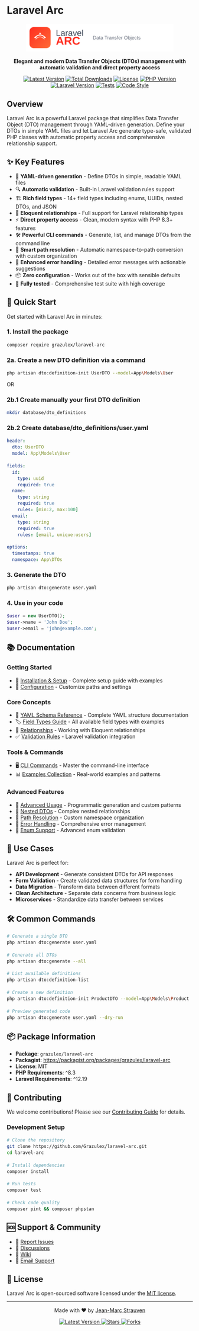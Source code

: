 # Laravel Arc

<div align="center">
  <img src="logo-header.svg" alt="Laravel Arc" width="400">
  <p><strong>Elegant and modern Data Transfer Objects (DTOs) management with automatic validation and direct property access</strong></p>
  
  [![Latest Version](https://img.shields.io/packagist/v/grazulex/laravel-arc)](https://packagist.org/packages/grazulex/laravel-arc)
  [![Total Downloads](https://img.shields.io/packagist/dt/grazulex/laravel-arc)](https://packagist.org/packages/grazulex/laravel-arc)
  [![License](https://img.shields.io/github/license/grazulex/laravel-arc)](LICENSE.md)
  [![PHP Version](https://img.shields.io/badge/php-%5E8.3-blue)](https://php.net)
  [![Laravel Version](https://img.shields.io/badge/laravel-%5E12.19-red)](https://laravel.com)
  [![Tests](https://github.com/Grazulex/laravel-arc/workflows/Tests/badge.svg)](https://github.com/Grazulex/laravel-arc/actions)
  [![Code Style](https://img.shields.io/badge/code%20style-pint-orange)](https://github.com/laravel/pint)
</div>

## Overview

Laravel Arc is a powerful Laravel package that simplifies Data Transfer Object (DTO) management through YAML-driven generation. Define your DTOs in simple YAML files and let Laravel Arc generate type-safe, validated PHP classes with automatic property access and comprehensive relationship support.

## ✨ Key Features

- 🚀 **YAML-driven generation** - Define DTOs in simple, readable YAML files
- 🔍 **Automatic validation** - Built-in Laravel validation rules support
- 🏗️ **Rich field types** - 14+ field types including enums, UUIDs, nested DTOs, and JSON
- 🔗 **Eloquent relationships** - Full support for Laravel relationship types
- ⚡ **Direct property access** - Clean, modern syntax with PHP 8.3+ features
- 🛠️ **Powerful CLI commands** - Generate, list, and manage DTOs from the command line
- 📁 **Smart path resolution** - Automatic namespace-to-path conversion with custom organization
- 🚨 **Enhanced error handling** - Detailed error messages with actionable suggestions
- 📦 **Zero configuration** - Works out of the box with sensible defaults
- 🧪 **Fully tested** - Comprehensive test suite with high coverage

## 🚀 Quick Start

Get started with Laravel Arc in minutes:


### 1. Install the package
```bash
composer require grazulex/laravel-arc
```

### 2a. Create a new DTO definition via a command
```bash
php artisan dto:definition-init UserDTO --model=App\Models\User
```

OR

### 2b.1 Create manually your first DTO definition
```bash
mkdir database/dto_definitions
```

### 2b.2 Create database/dto_definitions/user.yaml
```yaml
header:
  dto: UserDTO
  model: App\Models\User

fields:
  id:
    type: uuid
    required: true
  name:
    type: string
    required: true
    rules: [min:2, max:100]
  email:
    type: string
    required: true
    rules: [email, unique:users]

options:
  timestamps: true
  namespace: App\DTOs
```

### 3. Generate the DTO

```bash
php artisan dto:generate user.yaml
```

### 4. Use in your code
```php
$user = new UserDTO();
$user->name = 'John Doe';
$user->email = 'john@example.com';
```

## 📚 Documentation

### Getting Started
- 📖 [Installation & Setup](docs/GETTING_STARTED.md) - Complete setup guide with examples
- 🔧 [Configuration](docs/GETTING_STARTED.md#configuration) - Customize paths and settings

### Core Concepts
- 📝 [YAML Schema Reference](docs/YAML_SCHEMA.md) - Complete YAML structure documentation
- 🏷️ [Field Types Guide](docs/FIELD_TYPES.md) - All available field types with examples
- 🔗 [Relationships](docs/RELATIONSHIPS.md) - Working with Eloquent relationships
- ✅ [Validation Rules](docs/FIELD_TYPES.md#validation-rules) - Laravel validation integration

### Tools & Commands
- 🖥️ [CLI Commands](docs/CLI_COMMANDS.md) - Master the command-line interface
- 📊 [Examples Collection](examples/README.md) - Real-world examples and patterns

### Advanced Features
- 🚀 [Advanced Usage](docs/ADVANCED_USAGE.md) - Programmatic generation and custom patterns
- 🔄 [Nested DTOs](docs/NESTED_DTO_GUIDE.md) - Complex nested relationships
- 📁 [Path Resolution](docs/DTO_PATH_RESOLVER_GUIDE.md) - Custom namespace organization
- 🚨 [Error Handling](docs/DTO_GENERATION_EXCEPTION_GUIDE.md) - Comprehensive error management
- 🔢 [Enum Support](docs/ENUM_CUSTOM_RULES.md) - Advanced enum validation

## 🎯 Use Cases

Laravel Arc is perfect for:

- **API Development** - Generate consistent DTOs for API responses
- **Form Validation** - Create validated data structures for form handling
- **Data Migration** - Transform data between different formats
- **Clean Architecture** - Separate data concerns from business logic
- **Microservices** - Standardize data transfer between services

## 🛠️ Common Commands

```bash
# Generate a single DTO
php artisan dto:generate user.yaml

# Generate all DTOs
php artisan dto:generate --all

# List available definitions
php artisan dto:definition-list

# Create a new definition
php artisan dto:definition-init ProductDTO --model=App\Models\Product

# Preview generated code
php artisan dto:generate user.yaml --dry-run
```

## 📦 Package Information

- **Package**: `grazulex/laravel-arc`
- **Packagist**: https://packagist.org/packages/grazulex/laravel-arc
- **License**: MIT
- **PHP Requirements**: ^8.3
- **Laravel Requirements**: ^12.19

## 🤝 Contributing

We welcome contributions! Please see our [Contributing Guide](CONTRIBUTING.md) for details.

### Development Setup

```bash
# Clone the repository
git clone https://github.com/Grazulex/laravel-arc.git
cd laravel-arc

# Install dependencies
composer install

# Run tests
composer test

# Check code quality
composer pint && composer phpstan
```

## 🆘 Support & Community

- 🐛 [Report Issues](https://github.com/Grazulex/laravel-arc/issues)
- 💬 [Discussions](https://github.com/Grazulex/laravel-arc/discussions)
- 📖 [Wiki](https://github.com/Grazulex/laravel-arc/wiki)
- 📧 [Email Support](mailto:jms@grazulex.be)

## 📄 License

Laravel Arc is open-sourced software licensed under the [MIT license](LICENSE.md).

---

<div align="center">
  <p>Made with ❤️ by <a href="https://github.com/Grazulex">Jean-Marc Strauven</a></p>
  <p>
    <a href="https://packagist.org/packages/grazulex/laravel-arc">
      <img src="https://img.shields.io/packagist/v/grazulex/laravel-arc" alt="Latest Version">
    </a>
    <a href="https://github.com/Grazulex/laravel-arc/stargazers">
      <img src="https://img.shields.io/github/stars/Grazulex/laravel-arc" alt="Stars">
    </a>
    <a href="https://github.com/Grazulex/laravel-arc/network/members">
      <img src="https://img.shields.io/github/forks/Grazulex/laravel-arc" alt="Forks">
    </a>
  </p>
</div>
